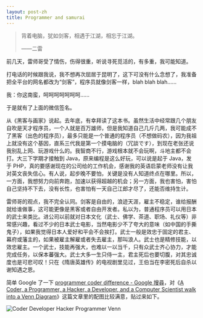 ```yaml
---
layout: post-zh
title: Programmer and samurai
---
```


> 背着电脑，犹如剑客，相遇于江湖，相忘于江湖。
>
> ——二雷

前几天，雷师哥受了情伤，伤得很重，听说寻死觅活的，有多重，我可能知道。

打电话的时候跟我说，我不想再次屈居于昆明了，这下可没有什么念想了，我准备把全平台的网名都改为“剑客”，程序员就像剑客一样，blah blah blah……

我：你这南蛮，呵呵呵呵呵呵呵……

于是就有了上面的微信签名。

从《黑客与画家》说起。去年底，有幸拜读了这本书。虽然生活中经常跟几个朋友自吹是天才程序员，一个人就是百万雄师，但是我知道自己几斤几两，我可能成不了黑客（出色的程序员），最多只能是一个普通的程序员（不想做码农），因为我祖上就没有这个基因，直系三代我是第一个摸电脑的（冗談です），到现在老张还说我别乱上网、玩游戏什么的。我智商不行，游戏根本就不会玩啊，斗地主都不会打。大三下学期才接触到 Java，原来编程是这么好玩，可以说是起于 Java，发于 PHP，真的要感谢现在的公司给的工作机会，感谢我的英语启蒙老师没有让我对英文丧失信心。有人说，起步晚不要怕，关键是没有人知道终点在哪里。所以，一方面，我想努力向前奔跑，加速以获得超越的机会；另一方面，我也害怕，害怕自己坚持不下去，没有长性，也害怕有一天自己江郎才尽了，还能否维持生计。

雷师哥的观点，我不完全认同。剑客是自由的，浪迹天涯，雇主不稳定，谁给报酬就给谁做事，这可能更像是黑客或者自由开发者。私以为，普通程序员可以用日本的武士来类比。进公司以前就对日本文化（武士、佛学、茶道、职场、礼仪等）非常感兴趣，看过不少的日本武士电影，当然电影少不了夸大的意味（如中国的手撕鬼子），如果我觉得日本人爱好和平会不会挨打。武士一般是效忠于固定的君主、幕府或藩主的，如果被雇主解雇或者失去雇主，那叫浪人。武士也是精修技能，以效忠雇主。一个武士，技能再强大，也难以一以当千，只有众武士齐心协力，才能完成任务，以保本蕃强大。武士大多一生只侍一主，君主死后也要切腹，对其忠诚度也是可悲可叹！只在《隋唐英雄传》的电视剧里见过，王伯当在李密死后自杀以谢知遇之恩。

简单 Google 了一下 [programmer coder difference - Google 搜尋](https://www.google.com.hk/search?q=programmer+coder+difference&oq=programmer+coder)，对《[A Coder, a Programmer, a Hacker, a Developer, and a Computer Scientist walk into a Venn Diagram](https://www.hanselman.com/blog/ACoderAProgrammerAHackerADeveloperAndAComputerScientistWalkIntoAVennDiagram.aspx)》这篇文章里的配图比较满意，贴过来如下。

![Coder Developer Hacker Programmer Venn](http://www.hanselman.com/blog/content/binary/Windows-Live-Writer/Learning-to-code-and-shopping-at-Ikea_14066/CoderDeveloperHackerHanselmanVennv2_77a2dcf3-ea76-4508-8645-2b7e0f261d40.png)